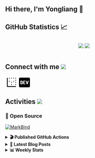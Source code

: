 ## Hi there, I'm Yongliang 👋 

## GitHub Statistics :chart_with_upwards_trend:
<div align="center">
<div style="display: flex; align-items: center; justify-content: center;">

[![](https://github-readme-stats.vercel.app/api?username=tlylt&show_icons=true&theme=tokyonight&hide_border=true&locale=en)](https://github.com/tlylt)
[![](https://github-readme-streak-stats.herokuapp.com/?user=tlylt&theme=tokyonight&hide_border=true)](https://github.com/tlylt)
</div>
</div>

## Connect with me <img src="https://media.giphy.com/media/2wh5K5yE3ulp3xgYcG/giphy-downsized.gif" width="30">

<a href="https://www.yongliangliu.com/" target="_blank"><img align="center" src="static/site-icon.png" alt="yongliangliu.com" height="40" width="40" /></a>
<a href="https://dev.to/tlylt" target="_blank"><img align="center" src="static/dev-badge.svg" alt="dev.to/tlylt" height="35" width="35" /></a>

## Activities <img src="https://media.giphy.com/media/WUlplcMpOCEmTGBtBW/giphy.gif" width="30">

### 🔭 Open Source

[![MarkBind](https://github-readme-stats.vercel.app/api/pin/?username=markbind&repo=markbind)](https://github.com/MarkBind/markbind)

<details>
<summary> <b>🎬 Published GitHub Actions </b> </summary>

[![install-graphviz](https://github-readme-stats.vercel.app/api/pin/?username=tlylt&repo=install-graphviz)](https://github.com/tlylt/install-graphviz)

[![reposense-action](https://github-readme-stats.vercel.app/api/pin/?username=tlylt&repo=reposense-action)](https://github.com/tlylt/reposense-action)

[![markbin-action](https://github-readme-stats.vercel.app/api/pin/?username=markbind&repo=markbind-action)](https://github.com/MarkBind/markbind-action)

</details>

<details>
<summary> <b>📕 Latest Blog Posts</b> </summary>

<!-- BLOG-POST-LIST:START -->
- [Open Source Software &lpar;OSS&rpar; Developer Journey](https://www.yongliangliu.com/blog/oss-dev-logs/)
- [Crossing abstraction barrier between parent and child class](https://www.yongliangliu.com/blog/cross-abstraction-barrier-between-parent-child/)
- [Intermediate GitHub CI Workflow Walk Through](https://www.yongliangliu.com/blog/intermediate-github-ci-workflow-walk-through/)
- [RooFind](https://www.yongliangliu.com/blog/roofind/)
- [Prove that the problem of determining whether a graph is connected is evasive](https://www.yongliangliu.com/blog/prove-graph-check-connected-evasive/)
<!-- BLOG-POST-LIST:END -->

</details>

<details>
<summary> <b>📊 Weekly Stats</b> </summary>

<!--START_SECTION:waka-->
![Code Time](http://img.shields.io/badge/Code%20Time-476%20hrs%2020%20mins-blue)

**🐱 My GitHub Data** 

> 🏆 3,861 Contributions in the Year 2022
 > 
> 📦 298.9 kB Used in GitHub's Storage 
 > 
> 🚫 Not Opted to Hire
 > 
> 📜 123 Public Repositories 
 > 
> 🔑 23 Private Repositories  
 > 
**I'm an Early 🐤** 

```text
🌞 Morning    378 commits    ██████░░░░░░░░░░░░░░░░░░░   26.81% 
🌆 Daytime    387 commits    ██████░░░░░░░░░░░░░░░░░░░   27.45% 
🌃 Evening    525 commits    █████████░░░░░░░░░░░░░░░░   37.23% 
🌙 Night      120 commits    ██░░░░░░░░░░░░░░░░░░░░░░░   8.51%

```
📅 **I'm Most Productive on Friday** 

```text
Monday       192 commits    ███░░░░░░░░░░░░░░░░░░░░░░   13.62% 
Tuesday      141 commits    ██░░░░░░░░░░░░░░░░░░░░░░░   10.0% 
Wednesday    207 commits    ███░░░░░░░░░░░░░░░░░░░░░░   14.68% 
Thursday     208 commits    ███░░░░░░░░░░░░░░░░░░░░░░   14.75% 
Friday       268 commits    ████░░░░░░░░░░░░░░░░░░░░░   19.01% 
Saturday     190 commits    ███░░░░░░░░░░░░░░░░░░░░░░   13.48% 
Sunday       204 commits    ███░░░░░░░░░░░░░░░░░░░░░░   14.47%

```


📊 **This Week I Spent My Time On** 

```text
⌚︎ Time Zone: Asia/Singapore

💬 Programming Languages: 
JavaScript               15 hrs 35 mins      ███████████████████░░░░░░   77.41% 
Markdown                 1 hr 9 mins         █░░░░░░░░░░░░░░░░░░░░░░░░   5.73% 
reStructuredText         1 hr 1 min          █░░░░░░░░░░░░░░░░░░░░░░░░   5.12% 
YAML                     48 mins             █░░░░░░░░░░░░░░░░░░░░░░░░   4.0% 
JSON                     45 mins             █░░░░░░░░░░░░░░░░░░░░░░░░   3.75%

```


 Last Updated on 13/09/2022 00:47:36 UTC
<!--END_SECTION:waka-->

</details>
